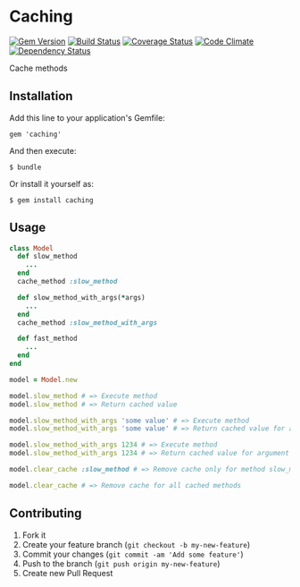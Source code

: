 # Caching

[![Gem Version](https://badge.fury.io/rb/caching.svg)](https://rubygems.org/gems/caching)
[![Build Status](https://travis-ci.org/gabynaiman/caching.svg?branch=master)](https://travis-ci.org/gabynaiman/caching)
[![Coverage Status](https://coveralls.io/repos/gabynaiman/caching/badge.svg?branch=master)](https://coveralls.io/r/gabynaiman/caching?branch=master)
[![Code Climate](https://codeclimate.com/github/gabynaiman/caching.svg)](https://codeclimate.com/github/gabynaiman/caching)
[![Dependency Status](https://gemnasium.com/gabynaiman/caching.svg)](https://gemnasium.com/gabynaiman/caching)

Cache methods

## Installation

Add this line to your application's Gemfile:

    gem 'caching'

And then execute:

    $ bundle

Or install it yourself as:

    $ gem install caching

## Usage

```ruby
class Model
  def slow_method
    ...
  end
  cache_method :slow_method

  def slow_method_with_args(*args)
    ...
  end
  cache_method :slow_method_with_args

  def fast_method
    ...
  end
end

model = Model.new

model.slow_method # => Execute method
model.slow_method # => Return cached value

model.slow_method_with_args 'some value' # => Execute method
model.slow_method_with_args 'some value' # => Return cached value for argument 'some value'

model.slow_method_with_args 1234 # => Execute method
model.slow_method_with_args 1234 # => Return cached value for argument 1234

model.clear_cache :slow_method # => Remove cache only for method slow_method

model.clear_cache # => Remove cache for all cached methods
```

## Contributing

1. Fork it
2. Create your feature branch (`git checkout -b my-new-feature`)
3. Commit your changes (`git commit -am 'Add some feature'`)
4. Push to the branch (`git push origin my-new-feature`)
5. Create new Pull Request

